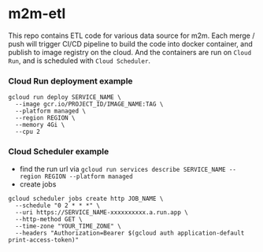 # m2m-etl

This repo contains ETL code for various data source for m2m.
Each merge / push will trigger CI/CD pipeline to build the code into docker container, and publish to image registry on the cloud.
And the containers are run on `Cloud Run`, and is scheduled with `Cloud Scheduler`.

### Cloud Run deployment example
```
gcloud run deploy SERVICE_NAME \
  --image gcr.io/PROJECT_ID/IMAGE_NAME:TAG \
  --platform managed \
  --region REGION \
  --memory 4Gi \
  --cpu 2
```

### Cloud Scheduler example
- find the run url via `gcloud run services describe SERVICE_NAME --region REGION --platform managed`
- create jobs 
```
gcloud scheduler jobs create http JOB_NAME \
  --schedule "0 2 * * *" \
  --uri https://SERVICE_NAME-xxxxxxxxxx.a.run.app \
  --http-method GET \
  --time-zone "YOUR_TIME_ZONE" \
  --headers "Authorization=Bearer $(gcloud auth application-default print-access-token)"
```
